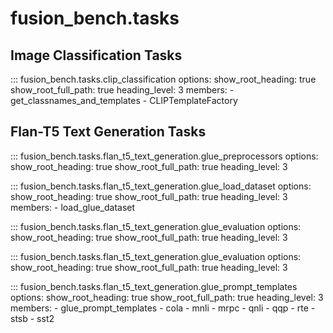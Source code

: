 # fusion_bench.tasks

## Image Classification Tasks

::: fusion_bench.tasks.clip_classification
    options:
        show_root_heading: true
        show_root_full_path: true
        heading_level: 3
        members:
        - get_classnames_and_templates
        - CLIPTemplateFactory

## Flan-T5 Text Generation Tasks

::: fusion_bench.tasks.flan_t5_text_generation.glue_preprocessors
    options:
        show_root_heading: true
        show_root_full_path: true
        heading_level: 3

::: fusion_bench.tasks.flan_t5_text_generation.glue_load_dataset
    options:
        show_root_heading: true
        show_root_full_path: true
        heading_level: 3
        members:
        - load_glue_dataset

::: fusion_bench.tasks.flan_t5_text_generation.glue_evaluation
    options:
        show_root_heading: true
        show_root_full_path: true
        heading_level: 3

::: fusion_bench.tasks.flan_t5_text_generation.glue_evaluation
    options:
        show_root_heading: true
        show_root_full_path: true
        heading_level: 3

::: fusion_bench.tasks.flan_t5_text_generation.glue_prompt_templates
    options:
        show_root_heading: true
        show_root_full_path: true
        heading_level: 3
        members:
        - glue_prompt_templates
        - cola
        - mnli
        - mrpc
        - qnli
        - qqp
        - rte
        - stsb
        - sst2
